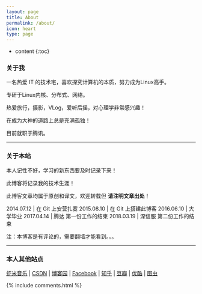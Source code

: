 ```yaml
---
layout: page
title: About
permalink: /about/
icon: heart
type: page
---
```


* content
{:toc}


### 关于我

一名热爱 IT 的技术宅，喜欢探究计算机的本质，努力成为Linux高手。    

专研于Linux内核、分布式、网络。

热爱旅行，摄影，VLog，爱听后摇，对心理学非常感兴趣！

在成为大神的道路上总是充满孤独！ 

目前就职于腾讯。

---

### 关于本站   

本人记性不好，学习的新东西要及时记录下来！

此博客将记录我的技术生涯！

此博客文章均属于原创和译文，欢迎转载但 __请注明文章出处__！

2014.07.12 | 在 Git 上安营扎寨
2015.08.10 | 在 Git 上搭建此博客
2016.06.10 | 大学毕业
2017.04.14 | 腾达 第一份工作的结束
2018.03.19 | 深信服 第二份工作的结束

注：本博客是有评论的，需要翻墙才能看到。。。

---


### 本人其他站点

[虾米音乐](http://www.xiami.com/space/lib-song/u/36002852?spm=a1z1s.6626009.229054153.3.7v3L46) \| [CSDN](http://blog.csdn.net/u014328976/article) \| [博客园](http://www.cnblogs.com/cxd2014/p/) \| [Facebook](https://www.facebook.com/profile.php?id=100006606157322) \| [知乎](http://www.zhihu.com/people/cheng-sheng-92) \| [豆瓣](http://www.douban.com/people/81914486/) \| [优酷](http://i.youku.com/i/UMTQ0ODkzMTAzMg==/videos) \| [图虫](https://tuchong.com/1374882/)

{% include comments.html %}
